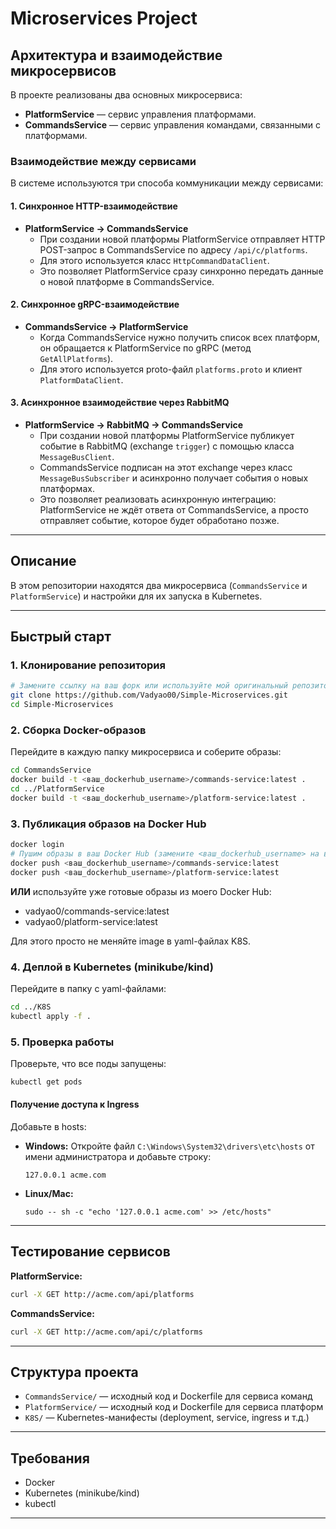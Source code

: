 # Microservices Project

## Архитектура и взаимодействие микросервисов

В проекте реализованы два основных микросервиса:

- **PlatformService** — сервис управления платформами.
- **CommandsService** — сервис управления командами, связанными с платформами.

### Взаимодействие между сервисами
В системе используются три способа коммуникации между сервисами:

#### 1. Синхронное HTTP-взаимодействие
- **PlatformService → CommandsService**
  - При создании новой платформы PlatformService отправляет HTTP POST-запрос в CommandsService по адресу `/api/c/platforms`.
  - Для этого используется класс `HttpCommandDataClient`.
  - Это позволяет PlatformService сразу синхронно передать данные о новой платформе в CommandsService.

#### 2. Синхронное gRPC-взаимодействие
- **CommandsService → PlatformService**
  - Когда CommandsService нужно получить список всех платформ, он обращается к PlatformService по gRPC (метод `GetAllPlatforms`).
  - Для этого используется proto-файл `platforms.proto` и клиент `PlatformDataClient`.

#### 3. Асинхронное взаимодействие через RabbitMQ
- **PlatformService → RabbitMQ → CommandsService**
  - При создании новой платформы PlatformService публикует событие в RabbitMQ (exchange `trigger`) с помощью класса `MessageBusClient`.
  - CommandsService подписан на этот exchange через класс `MessageBusSubscriber` и асинхронно получает события о новых платформах.
  - Это позволяет реализовать асинхронную интеграцию: PlatformService не ждёт ответа от CommandsService, а просто отправляет событие, которое будет обработано позже.

---

## Описание

В этом репозитории находятся два микросервиса (`CommandsService` и `PlatformService`) и настройки для их запуска в Kubernetes.

---

## Быстрый старт

### 1. Клонирование репозитория
```sh
# Замените ссылку на ваш форк или используйте мой оригинальный репозиторий:
git clone https://github.com/Vadyao00/Simple-Microservices.git
cd Simple-Microservices
```

### 2. Сборка Docker-образов

Перейдите в каждую папку микросервиса и соберите образы:
```sh
cd CommandsService
docker build -t <ваш_dockerhub_username>/commands-service:latest .
cd ../PlatformService
docker build -t <ваш_dockerhub_username>/platform-service:latest .
```

### 3. Публикация образов на Docker Hub

```sh
docker login
# Пушим образы в ваш Docker Hub (замените <ваш_dockerhub_username> на ваш логин)
docker push <ваш_dockerhub_username>/commands-service:latest
docker push <ваш_dockerhub_username>/platform-service:latest
```

**ИЛИ** используйте уже готовые образы из моего Docker Hub:
- vadyao0/commands-service:latest
- vadyao0/platform-service:latest

Для этого просто не меняйте image в yaml-файлах K8S.

### 4. Деплой в Kubernetes (minikube/kind)

Перейдите в папку с yaml-файлами:
```sh
cd ../K8S
kubectl apply -f .
```

### 5. Проверка работы

Проверьте, что все поды запущены:
```sh
kubectl get pods
```

#### Получение доступа к Ingress

Добавьте в hosts:
- **Windows:** Откройте файл `C:\Windows\System32\drivers\etc\hosts` от имени администратора и добавьте строку:
  ```
  127.0.0.1 acme.com
  ```
- **Linux/Mac:**
  ```
  sudo -- sh -c "echo '127.0.0.1 acme.com' >> /etc/hosts"
  ```

---

## Тестирование сервисов

**PlatformService:**
```sh
curl -X GET http://acme.com/api/platforms
```

**CommandsService:**
```sh
curl -X GET http://acme.com/api/c/platforms
```

---

## Структура проекта
- `CommandsService/` — исходный код и Dockerfile для сервиса команд
- `PlatformService/` — исходный код и Dockerfile для сервиса платформ
- `K8S/` — Kubernetes-манифесты (deployment, service, ingress и т.д.)

---

## Требования
- Docker
- Kubernetes (minikube/kind)
- kubectl

---
